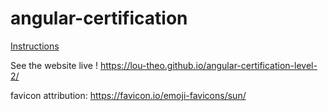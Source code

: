 # angular-certification

[Instructions](https://docs.google.com/document/d/13vhdXCGQGlDmETNf-_q9yMza5WtdupUJIoacV7vDlK0/edit)

See the website live ! https://lou-theo.github.io/angular-certification-level-2/

favicon attribution: https://favicon.io/emoji-favicons/sun/
